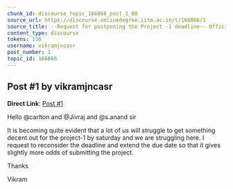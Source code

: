 ```yaml
---
chunk_id: discourse_topic_166866_post_1_00
source_url: https://discourse.onlinedegree.iitm.ac.in/t/166866/1
source_title: --Request for postponing the Project -1 deadline-- Official Response: Extended :)
content_type: discourse
tokens: 116
username: vikramjncasr
post_number: 1
topic_id: 166866
---
```


## Post #1 by vikramjncasr

**Direct Link**: [Post #1](https://discourse.onlinedegree.iitm.ac.in/t/166866/1)

Hello @carlton and @Jivraj and @s.anand sir

It is becoming quite evident that a lot of us will struggle to get something decent out for the project-1 by saturday and we are struggling here. I request to reconsider the deadline and extend the due date so that it gives slightly more odds of submitting the project.

Thanks

Vikram
